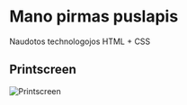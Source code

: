 # Mano pirmas puslapis

Naudotos technologojos HTML + CSS

## Printscreen
![Printscreen](https://user-images.githubusercontent.com/117721797/202191550-c86e5748-b03b-43e1-ab3b-d19fc556efc1.png)
